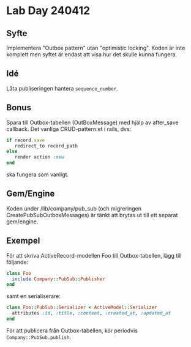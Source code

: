 # Lab Day 240412

## Syfte
Implementera "Outbox pattern" utan "optimistic locking". Koden är inte komplett men syftet är endast att visa hur det skulle kunna fungera.

## Idé
Låta publiseringen hantera `sequence_number`.

## Bonus
Spara till Outbox-tabellen (OutBoxMessage) med hjälp av after_save callback. Det vanliga CRUD-pattern:et i rails, dvs:
```ruby
if record.save
   redirect_to record_path
else
   render action :new
end
```
ska fungera som vanligt.

## Gem/Engine
Koden under /lib/company/pub_sub (och migreringen CreatePubSubOutboxMessages) är tänkt att brytas ut till ett separat gem/engine.

## Exempel
För att skriva ActiveRecord-modellen Foo till Outbox-tabellen, lägg till följande:
```ruby
class Foo
  include Company::PubSub::Publisher
end
```

samt en serialiserare:
```ruby
class Foo::PubSub::Serializer < ActiveModel::Serializer
  attributes :id, :title, :content, :created_at, :updated_at
end
```
För att publicera från Outbox-tabellen, kör periodvis `Company::PubSub.publish`.
